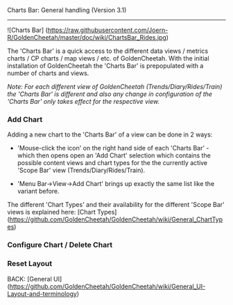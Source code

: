 Charts Bar: General handling (Version 3.1)
***

![Charts Bar] (https://raw.githubusercontent.com/Joern-R/GoldenCheetah/master/doc/wiki/ChartsBar_Rides.jpg)

The 'Charts Bar' is a quick access to the different data views / metrics charts / CP charts / map views / etc. of GoldenCheetah. With the initial installation of GoldenCheetah the 'Charts Bar' is prepopulated with a number of charts and views.

_Note: For each different view of GoldenCheetah (Trends/Diary/Rides/Train) the 'Charts Bar' is different and also any change in configuration of the 'Charts Bar' only takes effect for the respective view._

### Add Chart

Adding a new chart to the 'Charts Bar' of a view can be done in 2 ways:

* 'Mouse-click the icon' on the right hand side of each 'Charts Bar' - which then opens open an 'Add Chart' selection which contains the possible content views and chart types for the the currently active 'Scope Bar' view (Trends/Diary/Rides/Train).

* 'Menu Bar->View->Add Chart' brings up exactly the same list like the variant before.

The different 'Chart Types' and their availability for the different 'Scope Bar' views is explained here: 
[Chart Types] (https://github.com/GoldenCheetah/GoldenCheetah/wiki/General_ChartTypes)

### Configure Chart / Delete Chart


### Reset Layout



BACK: [General UI] (https://github.com/GoldenCheetah/GoldenCheetah/wiki/General_UI-Layout-and-terminology)

